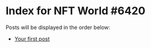 # Index for NFT World #6420
Posts will be displayed in the order below:

- [Your first post](./001-first.md)

